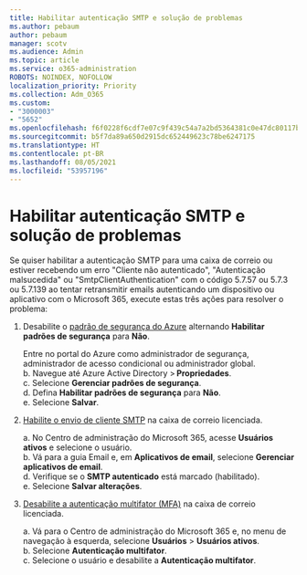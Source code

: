 ```yaml
---
title: Habilitar autenticação SMTP e solução de problemas
ms.author: pebaum
author: pebaum
manager: scotv
ms.audience: Admin
ms.topic: article
ms.service: o365-administration
ROBOTS: NOINDEX, NOFOLLOW
localization_priority: Priority
ms.collection: Adm_O365
ms.custom:
- "3000003"
- "5652"
ms.openlocfilehash: f6f0228f6cdf7e07c9f439c54a7a2bd5364381c0e47dc80117bd964c5eafea61
ms.sourcegitcommit: b5f7da89a650d2915dc652449623c78be6247175
ms.translationtype: HT
ms.contentlocale: pt-BR
ms.lasthandoff: 08/05/2021
ms.locfileid: "53957196"
---
```

# <a name="enable-smtp-authentication-and-troubleshooting"></a>Habilitar autenticação SMTP e solução de problemas

Se quiser habilitar a autenticação SMTP para uma caixa de correio ou estiver recebendo um erro "Cliente não autenticado", "Autenticação malsucedida" ou "SmtpClientAuthentication" com o código 5.7.57 ou 5.7.3 ou 5.7.139 ao tentar retransmitir emails autenticando um dispositivo ou aplicativo com o Microsoft 365, execute estas três ações para resolver o problema:

1. Desabilite o [padrão de segurança do Azure](/azure/active-directory/fundamentals/concept-fundamentals-security-defaults) alternando **Habilitar padrões de segurança** para **Não**.

    Entre no portal do Azure como administrador de segurança, administrador de acesso condicional ou administrador global.<BR/>
    b. Navegue até Azure Active Directory > **Propriedades**.<BR/>
    c. Selecione **Gerenciar padrões de segurança**.<BR/>
    d. Defina **Habilitar padrões de segurança** para **Não**.<BR/>
    e. Selecione **Salvar**.

2. [Habilite o envio de cliente SMTP](/exchange/clients-and-mobile-in-exchange-online/authenticated-client-smtp-submission#enable-smtp-auth-for-specific-mailboxes) na caixa de correio licenciada.

    a. No Centro de administração do Microsoft 365, acesse **Usuários ativos** e selecione o usuário.<BR/>
    b. Vá para a guia Email e, em **Aplicativos de email**, selecione **Gerenciar aplicativos de email**.<BR/>
    d. Verifique se o **SMTP autenticado** está marcado (habilitado).<BR/>
    e. Selecione **Salvar alterações**.<BR/>

3. [Desabilite a autenticação multifator (MFA)](/microsoft-365/admin/security-and-compliance/set-up-multi-factor-authentication#turn-off-legacy-per-user-mfa) na caixa de correio licenciada.

    a. Vá para o Centro de administração do Microsoft 365 e, no menu de navegação à esquerda, selecione **Usuários** > **Usuários ativos**.<BR/>
    b. Selecione **Autenticação multifator**.<BR/>
    c. Selecione o usuário e desabilite a **Autenticação multifator**.<BR/>
